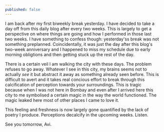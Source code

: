 ```yaml
---
published: false
---
```

I am back after my first biweekly break yesterday. I have decided to take a day off from this daily blog after every two weeks. This is largely to get a perspective on where things are going and how I performed in those last two weeks. I have something to confess though: yesterday'ss break was not something preplanned. Coincidentally, it was just the day after this blog's two-week anniversary and I happened to miss my schedule due to early morning obligtions and then getting stuck up the rest of the day.

There is a certain veil I am walking the city with these days. The problem refuses to go away. Whatever I see in this city, my brains seems not to actually _see_ it but abstract it away as something already seen before. This is difficult to avert and it takes real concious effort to break through this calcification of perception towards your surroundings. This is tragic because when I was not here in Bombay and even after I arrived here this city to me symbolised a certain magic in the way the world functioned. The magic leaked here most of other places I came to love it. 

This feeling and freshness is now largely gone quantified by the lack of poetry I produce. Perceptions decalcify in the upcoming weeks. Listen.

See you tomorrow,
Avi.